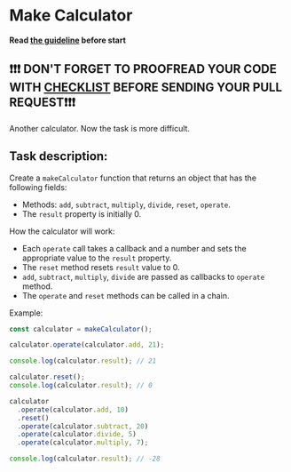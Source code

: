 # Make Calculator

**Read [the guideline](https://github.com/mate-academy/js_task-guideline/blob/master/README.md) before start**

## ❗️❗️❗️ DON'T FORGET TO PROOFREAD YOUR CODE WITH [CHECKLIST](checklist.md) BEFORE SENDING YOUR PULL REQUEST❗️❗️❗️

Another calculator. Now the task is more difficult.

## Task description:

Create a `makeCalculator` function that returns an object that
has the following fields:

- Methods: `add`, `subtract`, `multiply`, `divide`, `reset`, `operate`.
- The `result` property is initially 0.

How the calculator will work:

- Each `operate` call takes a callback and a number and sets the appropriate value to the `result` property.
- The `reset` method resets `result` value to 0.
- `add`, `subtract`, `multiply`, `divide` are passed as callbacks to `operate` method.
- The `operate` and `reset` methods can be called in a chain.

Example:

```js
const calculator = makeCalculator();

calculator.operate(calculator.add, 21);

console.log(calculator.result); // 21

calculator.reset();
console.log(calculator.result); // 0

calculator
  .operate(calculator.add, 10)
  .reset()
  .operate(calculator.subtract, 20)
  .operate(calculator.divide, 5)
  .operate(calculator.multiply, 7);

console.log(calculator.result); // -28
```
